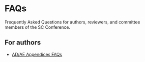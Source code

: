 # FAQs
Frequently Asked Questions for authors, reviewers, and committee members of the SC Conference.

## For authors
* [AD/AE Appendices FAQs](https://github.com/SC-Tech-Program/FAQs/blob/master/AD-AE-Appendices_Authors.md)
